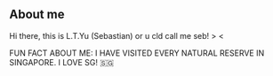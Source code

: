 ## About me

Hi there, this is L.T.Yu (Sebastian) or u cld call me seb! > <

FUN FACT ABOUT ME: I HAVE VISITED EVERY NATURAL RESERVE IN SINGAPORE. I LOVE SG! 🇸🇬
